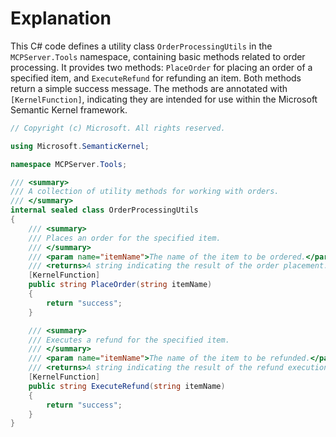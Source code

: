 # Explanation
This C# code defines a utility class `OrderProcessingUtils` in the `MCPServer.Tools` namespace, containing basic methods related to order processing. It provides two methods: `PlaceOrder` for placing an order of a specified item, and `ExecuteRefund` for refunding an item. Both methods return a simple success message. The methods are annotated with `[KernelFunction]`, indicating they are intended for use within the Microsoft Semantic Kernel framework.

```csharp
// Copyright (c) Microsoft. All rights reserved.

using Microsoft.SemanticKernel;

namespace MCPServer.Tools;

/// <summary>
/// A collection of utility methods for working with orders.
/// </summary>
internal sealed class OrderProcessingUtils
{
    /// <summary>
    /// Places an order for the specified item.
    /// </summary>
    /// <param name="itemName">The name of the item to be ordered.</param>
    /// <returns>A string indicating the result of the order placement.</returns>
    [KernelFunction]
    public string PlaceOrder(string itemName)
    {
        return "success";
    }

    /// <summary>
    /// Executes a refund for the specified item.
    /// </summary>
    /// <param name="itemName">The name of the item to be refunded.</param>
    /// <returns>A string indicating the result of the refund execution.</returns>
    [KernelFunction]
    public string ExecuteRefund(string itemName)
    {
        return "success";
    }
}
```